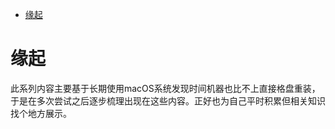 <!--ts-->
* [缘起](#缘起)

<!-- Created by https://github.com/ekalinin/github-markdown-toc -->
<!-- Added by: runner, at: Sun Jun  5 09:29:43 UTC 2022 -->

<!--te-->
# 缘起

此系列内容主要基于长期使用macOS系统发现时间机器也比不上直接格盘重装，于是在多次尝试之后逐步梳理出现在这些内容。正好也为自己平时积累但相关知识找个地方展示。